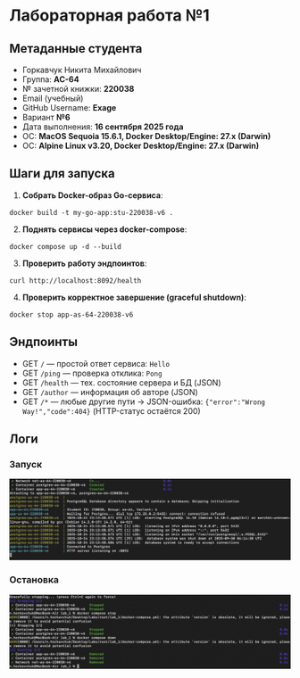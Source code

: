 # Лабораторная работа №1

## Метаданные студента
- Горкавчук Никита Михайлович
- Группа: **АС-64**
- № зачетной книжки: **220038**
- Email (учебный)
- GitHub Username: **Exage**
- Вариант **№6**
- Дата выполнения: **16 сентября 2025 года**
- ОС: **MacOS Sequoia 15.6.1, Docker Desktop/Engine: 27.x (Darwin)**
- ОС: **Alpine Linux v3.20, Docker Desktop/Engine: 27.x (Darwin)**

## Шаги для запуска

1. **Собрать Docker-образ Go-сервиса**:
```
docker build -t my-go-app:stu-220038-v6 .
```
2. **Поднять сервисы через docker-compose**:
```
docker compose up -d --build
```
3. **Проверить работу эндпоинтов**:
```
curl http://localhost:8092/health
```
4. **Проверить корректное завершение (graceful shutdown)**:
```
docker stop app-as-64-220038-v6
```

## Эндпоинты

* GET `/` — простой ответ сервиса: `Hello`
* GET `/ping` — проверка отклика: `Pong`
* GET `/health` — тех. состояние сервера и БД (JSON)
* GET `/author` — информация об авторе (JSON)
* GET `/*` — любые другие пути → JSON-ошибка: `{"error":"Wrong Way!","code":404}` (HTTP-статус остаётся 200)

## Логи

### Запуск

![](./img/s1.png)

### Остановка

![](img/s2.png)
